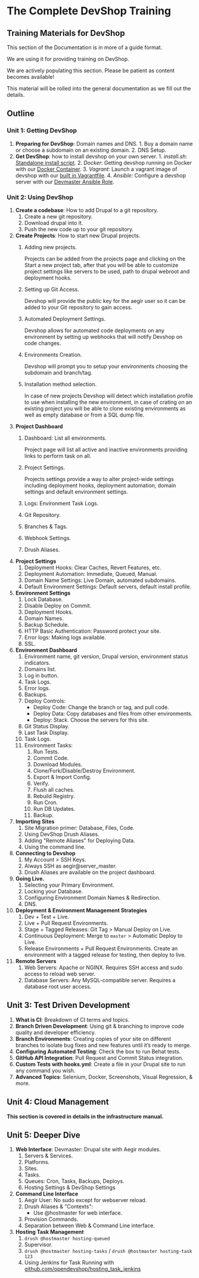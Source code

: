 # The Complete DevShop Training

## Training Materials for DevShop

This section of the Documentation is in more of a guide format.

We are using it for providing training on DevShop.

We are actively populating this section. Please be patient as content becomes available!

This material will be rolled into the general documentation as we fill out the details.

## Outline

### Unit 1: Getting DevShop

1. **Preparing for DevShop**: Domain names and DNS. 1. Buy a domain name or choose a subdomain on an existing domain. 2. DNS Setup.
2. **Get DevShop**: how to install devshop on your own server. 1. _install.sh_: [Standalone install script](https://github.com/opendevshop/devshop/blob/1.x/install.sh). 2. _Docker_: Getting devshop running on Docker with our [Docker Container](https://hub.docker.com/r/devshop/devmaster/). 3. _Vagrant_: Launch a vagrant image of devshop with our [built in Vagrantfile](https://github.com/opendevshop/devshop/blob/1.x/Vagrantfile). 4. _Ansible_: Configure a devshop server with our [Devmaster Ansible Role](https://galaxy.ansible.com/opendevshop/devmaster/).

### Unit 2: Using DevShop

1. **Create a codebase**: How to add Drupal to a git repository.
   1. Create a new git repository.
   2. Download drupal into it.
   3. Push the new code up to your git repository.
2. **Create Projects**: How to start new Drupal projects. 
   1. Adding new projects.

      Projects can be added from the projects page and clicking on the Start a new project tab, after that you will be able to customize project settings like servers to be used, path to drupal webroot and deployment hooks. 

   2. Setting up Git Access.

      Devshop will provide the public key for the aegir user so it can be added to your Git repository to gain access.

   3. Automated Deployment Settings.

      Devshop allows for automated code deployments on any environment by setting up webhooks that will notify Devshop on code changes.

   4. Environments Creation.

      Devshop will prompt you to setup your environments choosing the subdomain and branch/tag.

   5. Installation method selection.

      In case of new projects Devshop will detect which installation profile to use when installing the new environment, in case of crating on an existing project you will be able to clone existing environments as well as empty database or from a SQL dump file.
3. **Project Dashboard**
   1. Dashboard: List all environments.

      Project page will list all active and inactive environments providing links to perform task on all.

   2. Project Settings.

      Projects settings provide a way to alter project-wide settings including deployment hooks, deployment automation, domain settings and default environment settings.

   3. Logs: Environment Task Logs.
   4. Git Repository.
   5. Branches & Tags.
   6. Webhook Settings.
   7. Drush Aliases.
4. **Project Settings** 
   1. Deployment Hooks: Clear Caches, Revert Features, etc. 
   2. Deployment Automation: Immediate, Queued, Manual.
   3. Domain Name Settings: Live Domain, automated subdomains.
   4. Default Environment Settings: Default servers, default install profile.
5. **Environment Settings**
   1. Lock Database.
   2. Disable Deploy on Commit.
   3. Deployment Hooks.
   4. Domain Names.
   5. Backup Schedule.
   6. HTTP Basic Authentication: Password protect your site.
   7. Error logs: Making logs available.
   8. SSL.
6. **Environment Dashboard**
   1. Environment name, git version, Drupal version, environment status indicators.
   2. Domains list.
   3. Log in button.
   4. Task Logs.
   5. Error logs.
   6. Backups.
   7. Deploy Controls:
      * Deploy Code: Change the branch or tag, and pull code.
      * Deploy Data: Copy databases and files from other environments.
      * Deploy: Stack. Choose the servers for this site.
   8. Git Status Display.
   9. Last Task Display.
   10. Task Logs.
   11. Environment Tasks:
       1. Run Tests.
       2. Commit Code.
       3. Download Modules.
       4. Clone/Fork/Disable/Destroy Environment.
       5. Export & Import Config.
       6. Verify.
       7. Flush all caches.
       8. Rebuild Registry.
       9. Run Cron.
       10. Run DB Updates.
       11. Backup.
7. **Importing Sites**
   1. Site Migration primer: Database, Files, Code.
   2. Using DevShop Drush Aliases.
   3. Adding "Remote Aliases" for Deploying Data.
   4. Using the command line.
8. **Connecting to Devshop**
   1. My Account &gt; SSH Keys.
   2. Always SSH as aegir@server\_master.
   3. Drush Aliases are available on the project dashboard.
9. **Going Live.**
   1. Selecting your Primary Environment.
   2. Locking your Database.
   3. Configuring Environment Domain Names & Redirection.
   4. DNS. 
10. **Deployment & Environment Management Strategies**
    1. Dev + Test + Live. 
    2. Live + Pull Request Environments.
    3. Stage + Tagged Releases: Git Tag &gt; Manual Deploy on Live.
    4. Continuous Deployment: Merge to `master` &gt; Automatic Deploy to Live.
    5. Release Environments + Pull Request Environments. Create an environment with a tagged release for testing, then deploy to live.
11. **Remote Servers**
    1. Web Servers: Apache or NGINX. Requires SSH access and sudo access to reload web server.
    2. Database Servers: Any MySQL-compatible server. Requires a database root user access.

## Unit 3: Test Driven Development

1. **What is CI**: Breakdown of CI terms and topics.
2. **Branch Driven Development**: Using git & branching to improve code quality and developer efficiency.
3. **Branch Environments**: Creating copies of your site on different branches to isolate bug fixes and new features  until it’s ready to merge.
4. **Configuring Automated Testing**: Check the box to run Behat tests. 
5. **GitHub API Integration**: Pull Request and Commit Status integration.
6. **Custom Tests with hooks.yml**: Create a file in your Drupal site to run any command you wish.
7. **Advanced Topics**: Selenium, Docker, Screenshots, Visual Regression, & more.

## Unit 4: Cloud Management

**This section is covered in details in the infrastructure manual.**

## Unit 5: Deeper Dive

1. **Web Interface**: Devmaster: Drupal site with Aegir modules.
   1. Servers & Services.
   2. Platforms.
   3. Sites.
   4. Tasks.
   5. Queues: Cron, Tasks, Backups, Deploys.
   6. Hosting Settings & DevShop Settings
2. **Command Line Interface**
   1. Aegir User: No sudo except for webserver reload.
   2. Drush Aliases & "Contexts": 
      * Use @hostmaster for web interface.
   3. Provision Commands.
   4. Separation between Web & Command Line interface.
3. **Hosting Task Management** 
   1. `drush @hostmaster hosting-queued` 
   2. Supervisor.
   3.  `drush @hostmaster hosting-tasks` / `drush @hostmaster hosting-task 123` 
   4. Using Jenkins for Task Running with [github.com/opendevshop/hosting\_task\_jenkins](https://github.com/opendevshop/hosting_task_jenkins)

